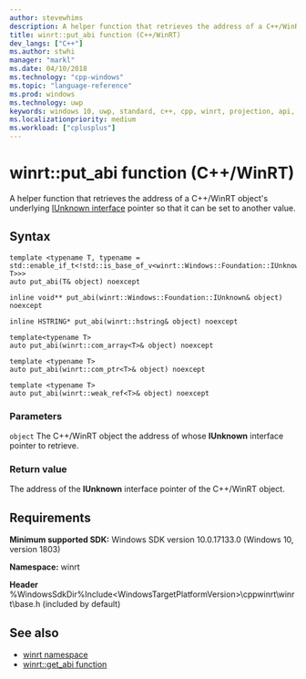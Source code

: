 ```yaml
---
author: stevewhims
description: A helper function that retrieves the address of a C++/WinRT object's underlying IUnknown interface pointer so that it can be set to another value.
title: winrt::put_abi function (C++/WinRT)
dev_langs: ["C++"]
ms.author: stwhi
manager: "markl"
ms.date: 04/10/2018
ms.technology: "cpp-windows"
ms.topic: "language-reference"
ms.prod: windows
ms.technology: uwp
keywords: windows 10, uwp, standard, c++, cpp, winrt, projection, api, reference, IUnknown
ms.localizationpriority: medium
ms.workload: ["cplusplus"]
---
```


# winrt::put_abi function (C++/WinRT)
A helper function that retrieves the address of a C++/WinRT object's underlying [IUnknown interface](https://msdn.microsoft.com/library/windows/desktop/ms680509) pointer so that it can be set to another value.

## Syntax
```cppwinrt
template <typename T, typename = std::enable_if_t<!std::is_base_of_v<winrt::Windows::Foundation::IUnknown, T>>>
auto put_abi(T& object) noexcept

inline void** put_abi(winrt::Windows::Foundation::IUnknown& object) noexcept

inline HSTRING* put_abi(winrt::hstring& object) noexcept

template<typename T>
auto put_abi(winrt::com_array<T>& object) noexcept

template <typename T>
auto put_abi(winrt::com_ptr<T>& object) noexcept

template <typename T>
auto put_abi(winrt::weak_ref<T>& object) noexcept
```

### Parameters
`object`
The C++/WinRT object the address of whose **IUnknown** interface pointer to retrieve.

### Return value 
The address of the **IUnknown** interface pointer of the C++/WinRT object.

## Requirements
**Minimum supported SDK:** Windows SDK version 10.0.17133.0 (Windows 10, version 1803)

**Namespace:** winrt

**Header** %WindowsSdkDir%Include\<WindowsTargetPlatformVersion>\cppwinrt\winrt\base.h (included by default)

## See also 
* [winrt namespace](winrt.md)
* [winrt::get_abi function](get-abi.md)
